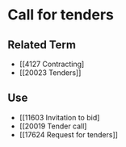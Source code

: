 # Call for tenders  

## Related Term

- [[4127 Contracting]
- [[20023 Tenders]]  

## Use

- [[11603 Invitation to bid]
- [[20019 Tender call]
- [[17624 Request for tenders]]  

